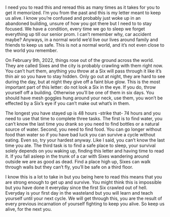 I need you to read this and reread this as many times as it takes for you to get it memorized. I’m you from the past and this is my letter meant to keep us alive. I know you’re confused and probably just woke up in an abandoned building, unsure of how you got there but I need to to stay focused. We have a condition, every time we go to sleep we forget everything up till our senior prom. I can’t remember why, car accident maybe? Anyways, in a normal world we’d live our lives around family and friends to keep us safe. This is not a normal world, and it’s not even close to the world you remember. 

On February 9th, 2022, things rose out of the ground across the world. They are called Sixes and the city is probably crawling with them right now. You can’t hurt them, anything you throw at a Six will pass through it like it’s thin air so you have to stay hidden. Only go out at night, they are hard to see during the day, but at night they give off a faint blue glow. This is the most important part of this letter: do not look a Six in the eye. If you do, throw yourself off a building. Otherwise you’ll be one of them in six days. You should have mesh goggles hung around your neck, use them, you won’t be effected by a Six’s eye if you can’t make out what’s in them.

The longest you have stayed up is 48 hours -strike that- 74 hours and you need to use that time to complete three tasks. The first is to find water, you can’t know the last time you drank so you need to find bottles or a natural source of water. Second, you need to find food. You can go longer without food than water so if you have bad luck you can survive a cycle without eating. Even so, try your hardest anyway. Like I said, you can’t know the last time you ate. The third task is to find a safe place to sleep, your survival solely depends on you waking up, finding this letter and having time to read it. If you fall asleep in the trunk of a car with Sixes wandering around outside we are as good as dead. Find a place high up, Sixes can walk through walls but they can’t fly, you’ll be safe on a third floor.

I know this is a lot to take in but you being here to read this means that you are strong enough to get up and survive. You might think this is impossible but you have done it everyday since the first Six crawled out of hell. Everyday is your first day in the wasteland but you will learn and teach yourself until your next cycle. We will get through this, you are the result of every previous incarnation of yourself fighting to keep you alive. So keep us alive, for the next you.